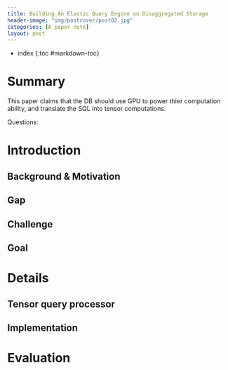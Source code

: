 ```yaml
---
title: Building An Elastic Query Engine on Disaggregated Storage
header-image: "img/postcover/post02.jpg"
categories: [A paper note]
layout: post
---
```

- index
{:toc #markdown-toc}
# Summary

This paper claims that the DB should use GPU to power thier computation ability, and translate the SQL into tensor computations. 

Questions:  



# Introduction

## Background & Motivation




## Gap



## Challenge


## Goal



# Details

## Tensor query processor





## Implementation


# Evaluation

